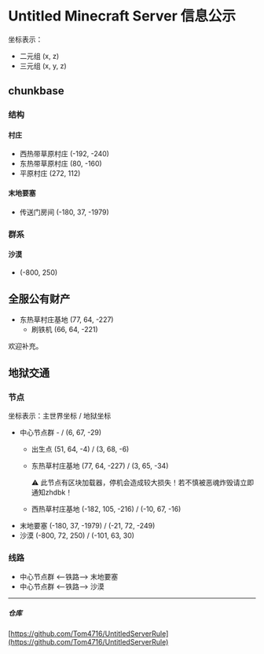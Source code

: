 # Untitled Minecraft Server 信息公示

坐标表示：

- 二元组 (x, z)
- 三元组 (x, y, z)

## chunkbase

### 结构

#### 村庄

- 西热带草原村庄 (-192, -240)
- 东热带草原村庄 (80, -160)
- 平原村庄 (272, 112)

#### 末地要塞

- 传送门房间 (-180, 37, -1979)

### 群系

#### 沙漠

- (-800, 250)

## 全服公有财产

- 东热草村庄基地 (77, 64, -227)
    - 刷铁机 (66, 64, -221)

欢迎补充。

## 地狱交通

### 节点

坐标表示：主世界坐标 / 地狱坐标

- 中心节点群 - / (6, 67, -29)
    - 出生点 (51, 64, -4) / (3, 68, -6)
    - 东热草村庄基地 (77, 64, -227) / (3, 65, -34)

      :warning: 此节点有区块加载器，停机会造成较大损失！若不慎被恶魂炸毁请立即通知zhdbk！
    - 西热草村庄基地 (-182, 105, -216) / (-10, 67, -16)
- 末地要塞 (-180, 37, -1979) / (-21, 72, -249)
- 沙漠 (-800, 72, 250) / (-101, 63, 30)

### 线路

- 中心节点群 <--铁路--> 末地要塞
- 中心节点群 <--铁路--> 沙漠

---

##### 仓库

[https://github.com/Tom4716/UntitledServerRule](https://github.com/Tom4716/UntitledServerRule)
